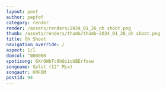 ```yaml
---
layout: post
author: pepfof
category: render
render: /assets/renders/2024_01_26_oh shoot.png
thumb: /assets/renders/thumb/thumb-2024_01_26_oh shoot.png
title: Oh Shoot
navigation_override: /
aspect: 1/1
domcol: ^000000
spotisong: 6XrOWbTc9bQiioUBErfosw
songname: Split (12" Mix)
songautr: KMFDM
postid: 94
---
```


<!--USER BEGIN 1-->

<!--USER END 1-->

<!--more-->
<!--USER BEGIN 2-->

<!--USER END 2-->

